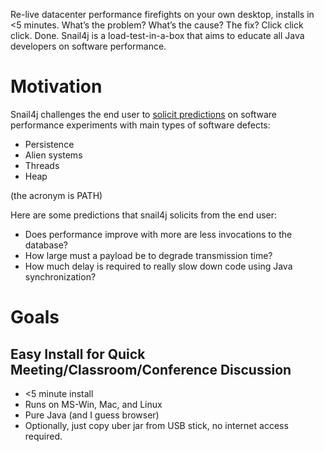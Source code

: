 Re-live datacenter performance firefights on your own desktop, installs in <5 minutes.
What’s the problem?  What’s the cause?  The fix?  Click click click. Done.
Snail4j is a load-test-in-a-box that aims to educate all Java developers on software performance.

# Motivation
Snail4j challenges the end user to [solicit predictions](https://blog.upperlinecode.com/stop-teaching-code-a1039983b39) on software performance experiments with main types of software defects:  
 * Persistence
 * Alien systems
 * Threads
 * Heap

(the acronym is PATH)

 Here are some predictions that snail4j solicits from the end user:

 * Does performance improve with more are less invocations to the database?
 * How large must a payload be to degrade transmission time?
 * How much delay is required to really slow down code using Java synchronization?

# Goals
## Easy Install for Quick Meeting/Classroom/Conference Discussion
* <5 minute install
* Runs on MS-Win, Mac, and Linux
* Pure Java (and I guess browser)
* Optionally, just copy uber jar from USB stick, no internet access required.


